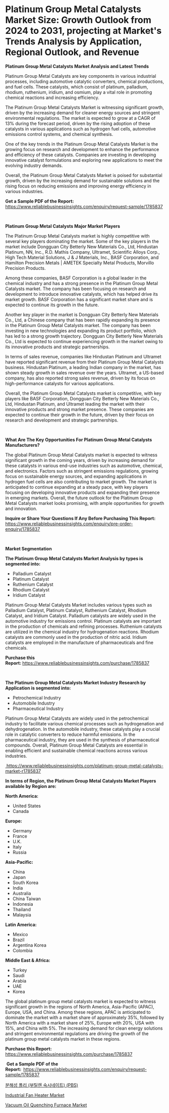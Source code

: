 <p><h1>Platinum Group Metal Catalysts Market Size: Growth Outlook from 2024 to 2031, projecting at Market's Trends Analysis by Application, Regional Outlook, and Revenue</h1></p><p><strong>Platinum Group Metal Catalysts Market Analysis and Latest Trends</strong></p>
<p><p>Platinum Group Metal Catalysts are key components in various industrial processes, including automotive catalytic converters, chemical productions, and fuel cells. These catalysts, which consist of platinum, palladium, rhodium, ruthenium, iridium, and osmium, play a vital role in promoting chemical reactions and increasing efficiency.</p><p>The Platinum Group Metal Catalysts Market is witnessing significant growth, driven by the increasing demand for cleaner energy sources and stringent environmental regulations. The market is expected to grow at a CAGR of 13% during the forecast period, driven by the rising adoption of these catalysts in various applications such as hydrogen fuel cells, automotive emissions control systems, and chemical synthesis.</p><p>One of the key trends in the Platinum Group Metal Catalysts Market is the growing focus on research and development to enhance the performance and efficiency of these catalysts. Companies are investing in developing innovative catalyst formulations and exploring new applications to meet the evolving industry demands.</p><p>Overall, the Platinum Group Metal Catalysts Market is poised for substantial growth, driven by the increasing demand for sustainable solutions and the rising focus on reducing emissions and improving energy efficiency in various industries.</p></p>
<p><strong>Get a Sample PDF of the Report:&nbsp;</strong> <a href="https://www.reliablebusinessinsights.com/enquiry/request-sample/1785837">https://www.reliablebusinessinsights.com/enquiry/request-sample/1785837</a></p>
<p>&nbsp;</p>
<p><strong>Platinum Group Metal Catalysts Major Market Players</strong></p>
<p><p>The Platinum Group Metal Catalysts market is highly competitive with several key players dominating the market. Some of the key players in the market include Dongguan City Betterly New Materials Co., Ltd, Hindustan Platinum, NN, Inc., R.D. Mathis Company, Ultramet, Scientific Alloys Corp., High Tech Material Solutions, J & J Materials, Inc., BASF Corporation, and Hamilton Precision Metals | AMETEK Specialty Metal Products, Morvillo Precision Products.</p><p>Among these companies, BASF Corporation is a global leader in the chemical industry and has a strong presence in the Platinum Group Metal Catalysts market. The company has been focusing on research and development to introduce innovative catalysts, which has helped drive its market growth. BASF Corporation has a significant market share and is expected to continue its growth in the future.</p><p>Another key player in the market is Dongguan City Betterly New Materials Co., Ltd, a Chinese company that has been rapidly expanding its presence in the Platinum Group Metal Catalysts market. The company has been investing in new technologies and expanding its product portfolio, which has led to a strong growth trajectory. Dongguan City Betterly New Materials Co., Ltd is expected to continue experiencing growth in the market owing to its innovative products and strategic partnerships.</p><p>In terms of sales revenue, companies like Hindustan Platinum and Ultramet have reported significant revenue from their Platinum Group Metal Catalysts business. Hindustan Platinum, a leading Indian company in the market, has shown steady growth in sales revenue over the years. Ultramet, a US-based company, has also reported strong sales revenue, driven by its focus on high-performance catalysts for various applications.</p><p>Overall, the Platinum Group Metal Catalysts market is competitive, with key players like BASF Corporation, Dongguan City Betterly New Materials Co., Ltd, Hindustan Platinum, and Ultramet leading the market with their innovative products and strong market presence. These companies are expected to continue their growth in the future, driven by their focus on research and development and strategic partnerships.</p></p>
<p>&nbsp;</p>
<p><strong>What Are The Key Opportunities For Platinum Group Metal Catalysts Manufacturers?</strong></p>
<p><p>The global Platinum Group Metal Catalysts market is expected to witness significant growth in the coming years, driven by increasing demand for these catalysts in various end-use industries such as automotive, chemical, and electronics. Factors such as stringent emissions regulations, growing focus on sustainable energy sources, and expanding applications in hydrogen fuel cells are also contributing to market growth. The market is anticipated to continue expanding at a steady pace, with key players focusing on developing innovative products and expanding their presence in emerging markets. Overall, the future outlook for the Platinum Group Metal Catalysts market looks promising, with ample opportunities for growth and innovation.</p></p>
<p><strong>Inquire or Share Your Questions If Any Before Purchasing This Report:</strong> <a href="https://www.reliablebusinessinsights.com/enquiry/pre-order-enquiry/1785837">https://www.reliablebusinessinsights.com/enquiry/pre-order-enquiry/1785837</a></p>
<p>&nbsp;</p>
<p><strong>Market Segmentation</strong></p>
<p><strong>The Platinum Group Metal Catalysts Market Analysis by types is segmented into:</strong></p>
<p><ul><li>Palladium Catalyst</li><li>Platinum Catalyst</li><li>Ruthenium Catalyst</li><li>Rhodium Catalyst</li><li>Iridium Catalyst</li></ul></p>
<p><p>Platinum Group Metal Catalysts Market includes various types such as Palladium Catalyst, Platinum Catalyst, Ruthenium Catalyst, Rhodium Catalyst, and Iridium Catalyst. Palladium catalysts are widely used in the automotive industry for emissions control. Platinum catalysts are important in the production of chemicals and refining processes. Ruthenium catalysts are utilized in the chemical industry for hydrogenation reactions. Rhodium catalysts are commonly used in the production of nitric acid. Iridium catalysts are employed in the manufacture of pharmaceuticals and fine chemicals.</p></p>
<p><strong>Purchase this Report:&nbsp;</strong><a href="https://www.reliablebusinessinsights.com/purchase/1785837">https://www.reliablebusinessinsights.com/purchase/1785837</a></p>
<p>&nbsp;</p>
<p><strong>The Platinum Group Metal Catalysts Market Industry Research by Application is segmented into:</strong></p>
<p><ul><li>Petrochemical Industry</li><li>Automobile Industry</li><li>Pharmaceutical Industry</li></ul></p>
<p><p>Platinum Group Metal Catalysts are widely used in the petrochemical industry to facilitate various chemical processes such as hydrogenation and dehydrogenation. In the automobile industry, these catalysts play a crucial role in catalytic converters to reduce harmful emissions. In the pharmaceutical industry, they are used in the synthesis of pharmaceutical compounds. Overall, Platinum Group Metal Catalysts are essential in enabling efficient and sustainable chemical reactions across various industries.</p></p>
<p><a href="https://www.reliablebusinessinsights.com/platinum-group-metal-catalysts-market-r1785837">&nbsp;https://www.reliablebusinessinsights.com/platinum-group-metal-catalysts-market-r1785837</a></p>
<p><strong>In terms of Region, the Platinum Group Metal Catalysts Market Players available by Region are:</strong></p>
<p>
    <p> <strong> North America: </strong>
        <ul>
            <li>United States</li>
            <li>Canada</li>
        </ul>
        </p> 
    <p> <strong> Europe: </strong>
        <ul>
            <li>Germany</li>
            <li>France</li>
            <li>U.K.</li>
            <li>Italy</li>
            <li>Russia</li>
        </ul>
        </p> 
    <p> <strong> Asia-Pacific: </strong>
        <ul>
            <li>China</li>
            <li>Japan</li>
            <li>South Korea</li>
            <li>India</li>
            <li>Australia</li>
            <li>China Taiwan</li>
            <li>Indonesia</li>
            <li>Thailand</li>
            <li>Malaysia</li>
        </ul>
        </p> 
    <p> <strong> Latin America: </strong>
        <ul>
            <li>Mexico</li>
            <li>Brazil</li>
            <li>Argentina Korea</li>
            <li>Colombia</li>
        </ul>
        </p> 
    <p> <strong> Middle East & Africa: </strong>
        <ul>
            <li>Turkey</li>
            <li>Saudi</li>
            <li>Arabia</li>
            <li>UAE</li>
            <li>Korea</li>
        </ul>
    </p>
    </p>
<p><p>The global platinum group metal catalysts market is expected to witness significant growth in the regions of North America, Asia-Pacific (APAC), Europe, USA, and China. Among these regions, APAC is anticipated to dominate the market with a market share of approximately 35%, followed by North America with a market share of 25%, Europe with 20%, USA with 15%, and China with 5%. The increasing demand for clean energy solutions and stringent environmental regulations are driving the growth of the platinum group metal catalysts market in these regions.</p></p>
<p><strong>Purchase this Report: </strong><a href="https://www.reliablebusinessinsights.com/purchase/1785837">https://www.reliablebusinessinsights.com/purchase/1785837</a></p>
<p>&nbsp;<strong>Get a Sample PDF of the Report:&nbsp;&nbsp;</strong><a href="https://www.reliablebusinessinsights.com/enquiry/request-sample/1785837">https://www.reliablebusinessinsights.com/enquiry/request-sample/1785837</a></p>
<p><strong></strong></p>
<p><p><a href="https://github.com/RichardLueilwitz787/Market-Research-Report-List-2/blob/main/150143998911.md">분해성 폴리 (부틸렌 숙시네이트) (PBS)</a></p><p><a href="https://www.linkedin.com/pulse/industrial-fan-heater-market-key-successful-business-strategy-n4g8e">Industrial Fan Heater Market</a></p><p><a href="https://www.linkedin.com/pulse/vacuum-oil-quenching-furnace-market-competitive-analysis-ch19e">Vacuum Oil Quenching Furnace Market</a></p></p>